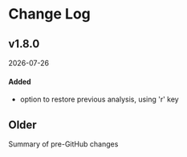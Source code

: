 # Change Log
 
## v1.8.0
2026-07-26
  
#### Added
- option to restore previous analysis, using 'r' key 

## Older
Summary of pre-GitHub changes

